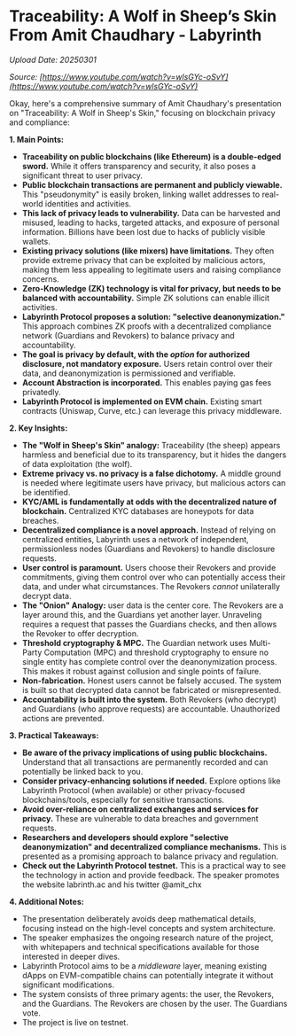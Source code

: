 # Traceability: A Wolf in Sheep’s Skin From Amit Chaudhary - Labyrinth

*Upload Date: 20250301*

*Source: [https://www.youtube.com/watch?v=wlsGYc-oSvY](https://www.youtube.com/watch?v=wlsGYc-oSvY)*

Okay, here's a comprehensive summary of Amit Chaudhary's presentation on "Traceability: A Wolf in Sheep's Skin," focusing on blockchain privacy and compliance:

**1. Main Points:**

*   **Traceability on public blockchains (like Ethereum) is a double-edged sword.**  While it offers transparency and security, it also poses a significant threat to user privacy.
*   **Public blockchain transactions are permanent and publicly viewable.** This "pseudonymity" is easily broken, linking wallet addresses to real-world identities and activities.
*   **This lack of privacy leads to vulnerability.**  Data can be harvested and misused, leading to hacks, targeted attacks, and exposure of personal information.  Billions have been lost due to hacks of publicly visible wallets.
*   **Existing privacy solutions (like mixers) have limitations.** They often provide extreme privacy that can be exploited by malicious actors, making them less appealing to legitimate users and raising compliance concerns.
*   **Zero-Knowledge (ZK) technology is vital for privacy, but needs to be balanced with accountability.**  Simple ZK solutions can enable illicit activities.
*   **Labyrinth Protocol proposes a solution: "selective deanonymization."** This approach combines ZK proofs with a decentralized compliance network (Guardians and Revokers) to balance privacy and accountability.
*   **The goal is privacy by default, with the *option* for authorized disclosure, not mandatory exposure.** Users retain control over their data, and deanonymization is permissioned and verifiable.
* **Account Abstraction is incorporated.** This enables paying gas fees privatedly.
* **Labyrinth Protocol is implemented on EVM chain.** Existing smart contracts (Uniswap, Curve, etc.) can leverage this privacy middleware.

**2. Key Insights:**

*   **The "Wolf in Sheep's Skin" analogy:**  Traceability (the sheep) appears harmless and beneficial due to its transparency, but it hides the dangers of data exploitation (the wolf).
*   **Extreme privacy vs. no privacy is a false dichotomy.**  A middle ground is needed where legitimate users have privacy, but malicious actors can be identified.
*   **KYC/AML is fundamentally at odds with the decentralized nature of blockchain.** Centralized KYC databases are honeypots for data breaches.
*   **Decentralized compliance is a novel approach.**  Instead of relying on centralized entities, Labyrinth uses a network of independent, permissionless nodes (Guardians and Revokers) to handle disclosure requests.
*   **User control is paramount.** Users choose their Revokers and provide commitments, giving them control over who can potentially access their data, and under what circumstances.  The Revokers *cannot* unilaterally decrypt data.
*  **The "Onion" Analogy:** user data is the center core. The Revokers are a layer around this, and the Guardians yet another layer. Unraveling requires a request that passes the Guardians checks, and then allows the Revoker to offer decryption.
*   **Threshold cryptography & MPC.** The Guardian network uses Multi-Party Computation (MPC) and threshold cryptography to ensure no single entity has complete control over the deanonymization process.  This makes it robust against collusion and single points of failure.
*   **Non-fabrication.** Honest users cannot be falsely accused. The system is built so that decrypted data cannot be fabricated or misrepresented.
*   **Accountability is built into the system.**  Both Revokers (who decrypt) and Guardians (who approve requests) are accountable.  Unauthorized actions are prevented.

**3. Practical Takeaways:**

*   **Be aware of the privacy implications of using public blockchains.**  Understand that all transactions are permanently recorded and can potentially be linked back to you.
*   **Consider privacy-enhancing solutions if needed.** Explore options like Labyrinth Protocol (when available) or other privacy-focused blockchains/tools, especially for sensitive transactions.
*   **Avoid over-reliance on centralized exchanges and services for privacy.** These are vulnerable to data breaches and government requests.
*   **Researchers and developers should explore "selective deanonymization" and decentralized compliance mechanisms.** This is presented as a promising approach to balance privacy and regulation.
*   **Check out the Labyrinth Protocol testnet.**  This is a practical way to see the technology in action and provide feedback. The speaker promotes the website labrinth.ac and his twitter @amit_chx

**4. Additional Notes:**

*   The presentation deliberately avoids deep mathematical details, focusing instead on the high-level concepts and system architecture.
*   The speaker emphasizes the ongoing research nature of the project, with whitepapers and technical specifications available for those interested in deeper dives.
*   Labyrinth Protocol aims to be a *middleware* layer, meaning existing dApps on EVM-compatible chains can potentially integrate it without significant modifications.
* The system consists of three primary agents: the user, the Revokers, and the Guardians. The Revokers are chosen by the user. The Guardians vote.
* The project is live on testnet.